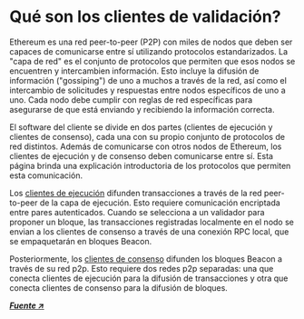 # Qué son los clientes de validación?

Ethereum es una red peer-to-peer (P2P) con miles de nodos que deben ser capaces de comunicarse entre sí utilizando protocolos estandarizados. La "capa de red" es el conjunto de protocolos que permiten que esos nodos se encuentren y intercambien información. Esto incluye la difusión de información ("gossiping") de uno a muchos a través de la red, así como el intercambio de solicitudes y respuestas entre nodos específicos de uno a uno. Cada nodo debe cumplir con reglas de red específicas para asegurarse de que está enviando y recibiendo la información correcta.

El software del cliente se divide en dos partes (clientes de ejecución y clientes de consenso), cada una con su propio conjunto de protocolos de red distintos. Además de comunicarse con otros nodos de Ethereum, los clientes de ejecución y de consenso deben comunicarse entre sí. Esta página brinda una explicación introductoria de los protocolos que permiten esta comunicación.

Los [clientes de ejecución](/es/validator-clients/execution-clients) difunden transacciones a través de la red peer-to-peer de la capa de ejecución. Esto requiere comunicación encriptada entre pares autenticados. Cuando se selecciona a un validador para proponer un bloque, las transacciones registradas localmente en el nodo se envian a los clientes de consenso a través de una conexión RPC local, que se empaquetarán en bloques Beacon.

Posteriormente, los [clientes de consenso](/es/validator-clients/consensus-clients) difunden los bloques Beacon a través de su red p2p. Esto requiere dos redes p2p separadas: una que conecta clientes de ejecución para la difusión de transacciones y otra que conecta clientes de consenso para la difusión de bloques.

[_**Fuente ↗**_](https://ethereum.org/en/developers/docs/networking-layer)

